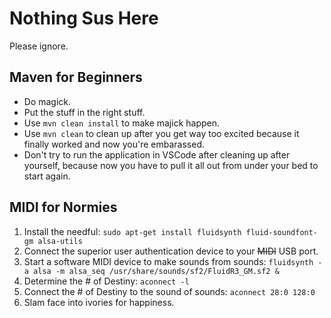 # Nothing Sus Here

Please ignore.

## Maven for Beginners

- Do magick.
- Put the stuff in the right stuff.
- Use `mvn clean install` to make majick happen.
- Use `mvn clean` to clean up after you get way too excited because it finally worked and now you're embarassed.
- Don't try to run the application in VSCode after cleaning up after yourself, because now you have to pull it all out from under your bed to start again.

## MIDI for Normies

1. Install the needful: `sudo apt-get install fluidsynth fluid-soundfont-gm alsa-utils`
2. Connect the superior user authentication device to your ~~MIDI~~ USB port.
3. Start a software MIDI device to make sounds from sounds: `fluidsynth -a alsa -m alsa_seq /usr/share/sounds/sf2/FluidR3_GM.sf2 &`
4. Determine the # of Destiny: `aconnect -l`
5. Connect the # of Destiny to the sound of sounds: `aconnect 28:0 128:0`
6. Slam face into ivories for happiness.
